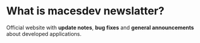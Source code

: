 # What is macesdev newslatter? <!-- {docsify-ignore-all} -->
Official website with **update notes**, **bug fixes** and **general announcements** about developed applications.
